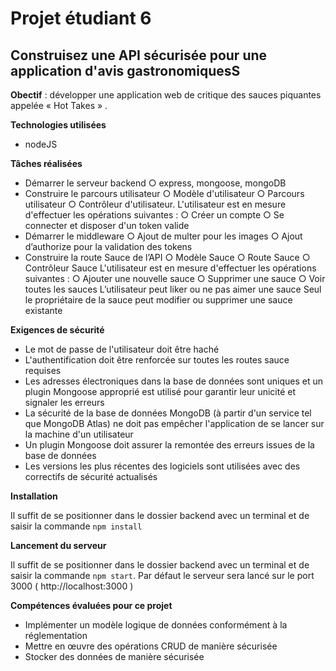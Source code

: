 # Projet étudiant 6

## Construisez une API sécurisée pour une application d'avis gastronomiquesS

**Obectif** : développer une application web de critique des sauces piquantes appelée « Hot Takes » .

**Technologies utilisées**
* nodeJS

**Tâches réalisées**
*  Démarrer le serveur backend
  ○ express, mongoose, mongoDB
*  Construire le parcours utilisateur
  ○ Modèle d'utilisateur
  ○ Parcours utilisateur
  ○ Contrôleur d'utilisateur.
  L'utilisateur est en mesure d'effectuer les opérations suivantes :
  ○ Créer un compte
  ○ Se connecter et disposer d'un token valide
*  Démarrer le middleware
  ○ Ajout de multer pour les images
  ○ Ajout d’authorize pour la validation des tokens
*  Construire la route Sauce de l’API
  ○ Modèle Sauce
  ○ Route Sauce
  ○ Contrôleur Sauce
  L'utilisateur est en mesure d'effectuer les opérations suivantes :
  ○ Ajouter une nouvelle sauce
  ○ Supprimer une sauce
  ○ Voir toutes les sauces
  L’utilisateur peut liker ou ne pas aimer une sauce
  Seul le propriétaire de la sauce peut modifier ou supprimer une sauce existante

**Exigences de sécurité**
* Le mot de passe de l'utilisateur doit être haché
* L'authentification doit être renforcée sur toutes les routes sauce requises
* Les adresses électroniques dans la base de données sont uniques et un plugin Mongoose approprié est utilisé pour garantir leur unicité et signaler les erreurs
* La sécurité de la base de données MongoDB (à partir d'un service tel que MongoDB Atlas) ne doit pas empêcher l'application de se lancer sur la machine d'un utilisateur
* Un plugin Mongoose doit assurer la remontée des erreurs issues de la base de données
* Les versions les plus récentes des logiciels sont utilisées avec des correctifs de sécurité actualisés

**Installation**

Il suffit de se positionner dans le dossier backend avec un terminal et de saisir la commande `npm install`

**Lancement du serveur**

Il suffit de se positionner dans le dossier backend avec un terminal et de saisir la commande `npm start`. Par défaut le serveur sera lancé sur le port 3000 ( http://localhost:3000 )

**Compétences évaluées pour ce projet**
* Implémenter un modèle logique de données conformément à la réglementation
* Mettre en œuvre des opérations CRUD de manière sécurisée
* Stocker des données de manière sécurisée
